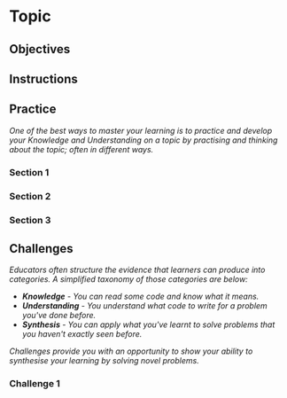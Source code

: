 # Topic

## Objectives

## Instructions

## Practice

*One of the best ways to master your learning is to practice and develop your Knowledge and Understanding on a topic by practising and thinking about the topic; often in different ways.*

### Section 1

### Section 2

### Section 3

## Challenges

<em>
Educators often structure the evidence that learners can produce into categories. A simplified taxonomy of those categories are below:

* **Knowledge** - You can read some code and know what it means. 
* **Understanding** - You understand what code to write for a problem you've done before.
* **Synthesis** - You can apply what you've learnt to solve problems that you haven't exactly seen before. 

Challenges provide you with an opportunity to show your ability to synthesise your learning by solving novel problems.
</em>

### Challenge 1
